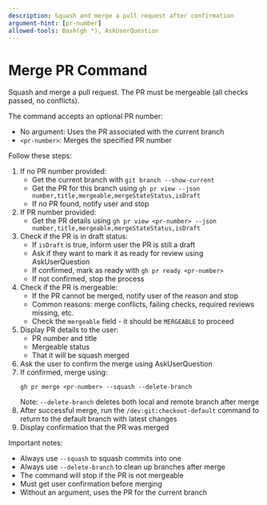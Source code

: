 ```yaml
---
description: Squash and merge a pull request after confirmation
argument-hint: [pr-number]
allowed-tools: Bash(gh *), AskUserQuestion
---
```


# Merge PR Command

Squash and merge a pull request. The PR must be mergeable (all checks passed, no conflicts).

The command accepts an optional PR number:
- No argument: Uses the PR associated with the current branch
- `<pr-number>`: Merges the specified PR number

Follow these steps:
1. If no PR number provided:
   - Get the current branch with `git branch --show-current`
   - Get the PR for this branch using `gh pr view --json number,title,mergeable,mergeStateStatus,isDraft`
   - If no PR found, notify user and stop
2. If PR number provided:
   - Get the PR details using `gh pr view <pr-number> --json number,title,mergeable,mergeStateStatus,isDraft`
3. Check if the PR is in draft status:
   - If `isDraft` is true, inform user the PR is still a draft
   - Ask if they want to mark it as ready for review using AskUserQuestion
   - If confirmed, mark as ready with `gh pr ready <pr-number>`
   - If not confirmed, stop the process
4. Check if the PR is mergeable:
   - If the PR cannot be merged, notify user of the reason and stop
   - Common reasons: merge conflicts, failing checks, required reviews missing, etc.
   - Check the `mergeable` field - it should be `MERGEABLE` to proceed
5. Display PR details to the user:
   - PR number and title
   - Mergeable status
   - That it will be squash merged
6. Ask the user to confirm the merge using AskUserQuestion
7. If confirmed, merge using:
   ```
   gh pr merge <pr-number> --squash --delete-branch
   ```
   Note: `--delete-branch` deletes both local and remote branch after merge
8. After successful merge, run the `/dev:git:checkout-default` command to return to the default branch with latest changes
9. Display confirmation that the PR was merged

Important notes:
- Always use `--squash` to squash commits into one
- Always use `--delete-branch` to clean up branches after merge
- The command will stop if the PR is not mergeable
- Must get user confirmation before merging
- Without an argument, uses the PR for the current branch
